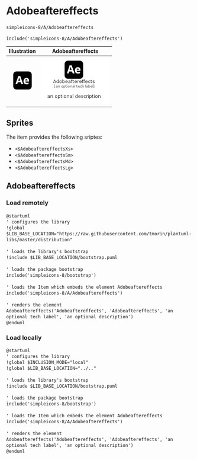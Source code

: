 # Adobeaftereffects


```text
simpleicons-8/A/Adobeaftereffects
```

```text
include('simpleicons-8/A/Adobeaftereffects')
```



| Illustration | Adobeaftereffects |
| :---: | :---: |
| ![illustration for Illustration](../../simpleicons-8/A/Adobeaftereffects.png) | ![illustration for Adobeaftereffects](../../simpleicons-8/A/Adobeaftereffects.Local.png) |



## Sprites
The item provides the following sriptes:

- `<$AdobeaftereffectsXs>`
- `<$AdobeaftereffectsSm>`
- `<$AdobeaftereffectsMd>`
- `<$AdobeaftereffectsLg>`





## Adobeaftereffects

### Load remotely
```plantuml
@startuml
' configures the library
!global $LIB_BASE_LOCATION="https://raw.githubusercontent.com/tmorin/plantuml-libs/master/distribution"

' loads the library's bootstrap
!include $LIB_BASE_LOCATION/bootstrap.puml

' loads the package bootstrap
include('simpleicons-8/bootstrap')

' loads the Item which embeds the element Adobeaftereffects
include('simpleicons-8/A/Adobeaftereffects')

' renders the element
Adobeaftereffects('Adobeaftereffects', 'Adobeaftereffects', 'an optional tech label', 'an optional description')
@enduml
```

### Load locally
```plantuml
@startuml
' configures the library
!global $INCLUSION_MODE="local"
!global $LIB_BASE_LOCATION="../.."

' loads the library's bootstrap
!include $LIB_BASE_LOCATION/bootstrap.puml

' loads the package bootstrap
include('simpleicons-8/bootstrap')

' loads the Item which embeds the element Adobeaftereffects
include('simpleicons-8/A/Adobeaftereffects')

' renders the element
Adobeaftereffects('Adobeaftereffects', 'Adobeaftereffects', 'an optional tech label', 'an optional description')
@enduml
```

